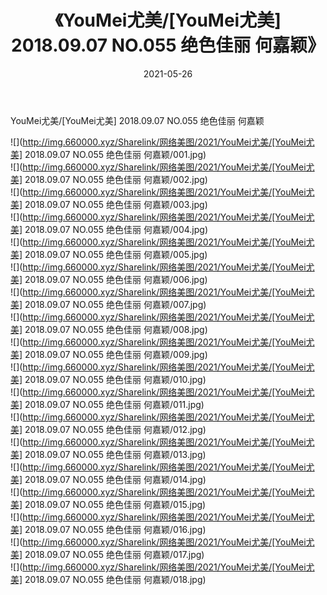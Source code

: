 ﻿---
layout: post
title:  《YouMei尤美/[YouMei尤美] 2018.09.07 NO.055 绝色佳丽 何嘉颖》
date:   2021-05-26
img: http://img.660000.xyz/Sharelink/网络美图/2021/YouMei尤美/[YouMei尤美] 2018.09.07 NO.055 绝色佳丽 何嘉颖/000.jpg
categories: [美女, 清纯, 唯美]
---

YouMei尤美/[YouMei尤美] 2018.09.07 NO.055 绝色佳丽 何嘉颖

 ![](http://img.660000.xyz/Sharelink/网络美图/2021/YouMei尤美/[YouMei尤美] 2018.09.07 NO.055 绝色佳丽 何嘉颖/001.jpg) <br>![](http://img.660000.xyz/Sharelink/网络美图/2021/YouMei尤美/[YouMei尤美] 2018.09.07 NO.055 绝色佳丽 何嘉颖/002.jpg) <br>![](http://img.660000.xyz/Sharelink/网络美图/2021/YouMei尤美/[YouMei尤美] 2018.09.07 NO.055 绝色佳丽 何嘉颖/003.jpg) <br>![](http://img.660000.xyz/Sharelink/网络美图/2021/YouMei尤美/[YouMei尤美] 2018.09.07 NO.055 绝色佳丽 何嘉颖/004.jpg) <br>![](http://img.660000.xyz/Sharelink/网络美图/2021/YouMei尤美/[YouMei尤美] 2018.09.07 NO.055 绝色佳丽 何嘉颖/005.jpg) <br>![](http://img.660000.xyz/Sharelink/网络美图/2021/YouMei尤美/[YouMei尤美] 2018.09.07 NO.055 绝色佳丽 何嘉颖/006.jpg) <br>![](http://img.660000.xyz/Sharelink/网络美图/2021/YouMei尤美/[YouMei尤美] 2018.09.07 NO.055 绝色佳丽 何嘉颖/007.jpg) <br>![](http://img.660000.xyz/Sharelink/网络美图/2021/YouMei尤美/[YouMei尤美] 2018.09.07 NO.055 绝色佳丽 何嘉颖/008.jpg) <br>![](http://img.660000.xyz/Sharelink/网络美图/2021/YouMei尤美/[YouMei尤美] 2018.09.07 NO.055 绝色佳丽 何嘉颖/009.jpg) <br>![](http://img.660000.xyz/Sharelink/网络美图/2021/YouMei尤美/[YouMei尤美] 2018.09.07 NO.055 绝色佳丽 何嘉颖/010.jpg) <br>![](http://img.660000.xyz/Sharelink/网络美图/2021/YouMei尤美/[YouMei尤美] 2018.09.07 NO.055 绝色佳丽 何嘉颖/011.jpg) <br>![](http://img.660000.xyz/Sharelink/网络美图/2021/YouMei尤美/[YouMei尤美] 2018.09.07 NO.055 绝色佳丽 何嘉颖/012.jpg) <br>![](http://img.660000.xyz/Sharelink/网络美图/2021/YouMei尤美/[YouMei尤美] 2018.09.07 NO.055 绝色佳丽 何嘉颖/013.jpg) <br>![](http://img.660000.xyz/Sharelink/网络美图/2021/YouMei尤美/[YouMei尤美] 2018.09.07 NO.055 绝色佳丽 何嘉颖/014.jpg) <br>![](http://img.660000.xyz/Sharelink/网络美图/2021/YouMei尤美/[YouMei尤美] 2018.09.07 NO.055 绝色佳丽 何嘉颖/015.jpg) <br>![](http://img.660000.xyz/Sharelink/网络美图/2021/YouMei尤美/[YouMei尤美] 2018.09.07 NO.055 绝色佳丽 何嘉颖/016.jpg) <br>![](http://img.660000.xyz/Sharelink/网络美图/2021/YouMei尤美/[YouMei尤美] 2018.09.07 NO.055 绝色佳丽 何嘉颖/017.jpg) <br>![](http://img.660000.xyz/Sharelink/网络美图/2021/YouMei尤美/[YouMei尤美] 2018.09.07 NO.055 绝色佳丽 何嘉颖/018.jpg) <br>